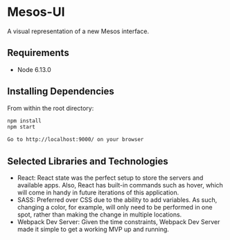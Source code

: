 # Mesos-UI
A visual representation of a new Mesos interface.

## Requirements
- Node 6.13.0

## Installing Dependencies

From within the root directory:
```sh
npm install 
npm start

Go to http://localhost:9000/ on your browser
```

## Selected Libraries and Technologies
- React: React state was the perfect setup to store the servers and available apps. Also, React has built-in commands such as hover, which will come in handy in future iterations of this application. 
- SASS: Preferred over CSS due to the ability to add variables. As such, changing a color, for example, will only need to be performed in one spot, rather than making the change in multiple locations.
- Webpack Dev Server: Given the time constraints, Webpack Dev Server made it simple to get a working MVP up and running. 
